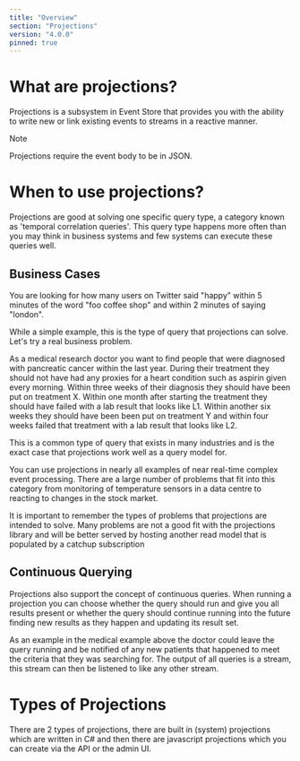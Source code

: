 ```yaml
---
title: "Overview"
section: "Projections"
version: "4.0.0"
pinned: true
---
```


# What are projections?

Projections is a subsystem in Event Store that provides you with the ability to write new or link existing events to streams in a reactive manner.

> [!NOTE]
>
Projections require the event body to be in JSON.


# When to use projections?

Projections are good at solving one specific query type, a category known as 'temporal correlation queries'. This query type happens more often than you may think in business systems and few systems can execute these queries well.

## Business Cases

You are looking for how many users on Twitter said "happy" within 5 minutes of the word "foo coffee shop" and within 2 minutes of saying "london".

While a simple example,  this is the type of query that projections can solve. Let's try a real business problem.

As a medical research doctor you want to find people that were diagnosed with pancreatic cancer within the last year. During their treatment they should not have had any proxies for a heart condition such as aspirin given every morning. Within three weeks of their diagnosis they should have been put on treatment X. Within one month after starting the treatment they should have failed with a lab result that looks like L1. Within another six weeks they should have been been put on treatment Y and within four weeks failed that treatment with a lab result that looks like L2.

This is a common type of query that exists in many industries and is the exact case that projections work well as a query model for.

You can use projections in nearly all examples of near real-time complex event processing. There are a large number of problems that fit into this category from monitoring of temperature sensors in a data centre to reacting to changes in the stock market.

It is important to remember the types of problems that projections are intended to solve. Many problems are not a good fit with the projections library and will be better served by hosting another read model that is populated by a catchup subscription

## Continuous Querying

Projections also support the concept of continuous queries. When running a projection you can choose whether the query should run and give you all results present or whether the query should continue running into the future finding new results as they happen and updating its result set.

As an example in the medical example above the doctor could leave the query running and be notified of any new patients that happened to meet the criteria that they was searching for. The output of all queries is a stream, this stream can then be listened to like any other stream.

<!-- TODO: Is this supposed to be here? -->

# Types of Projections

There are 2 types of projections, there are built in (system) projections which are written in C# and then there are javascript projections which you can create via the API or the admin UI.
